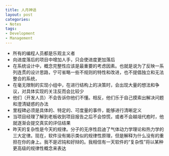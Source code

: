 ```yaml
---
title: 人月神话
layout: post
categories:
- Notes
tags:
- Development
- Management
---
```


* 所有的编程人员都是乐观主义者 
* 向进度落后的项目中增加人手，只会使进度更加落后 
* 在系统设计中，概念完整性应该是最重要的考虑因素。也就是说为了反映一系列连贯的设计思路，宁可省略一些不规则的特性和改进，也不提倡独立和无法整合的系统， 
* 在毫无限制的实现小组中，在进行结构上的决策时，会出现大量的想法和争议，对具体实现的关注反而会比较少 
* 他们（开发人员）不会告诉你他们不懂。相反，他们乐于自己摸索出解决问题和澄清疑惑的办法 
* 里程碑必须是具体的、特定的、可度量的事件，能够进行清晰定义 
* 当项目经理了解到老板收到项目报告之后不会惊慌，或者不会越俎代庖时，他就逐渐会提交真实的评估结果 
* 昨天的复杂性是今天的规律。分子的无序性启迪了气体动力学理论和热力学的三大定律。现在，软件没有揭示类似的规律性原理，但是解释为什么没有的重担在你的身上。我不是迟钝和好辩的。我相信有一天软件的“复杂性”将以某种更高级的规律性概念来表达
